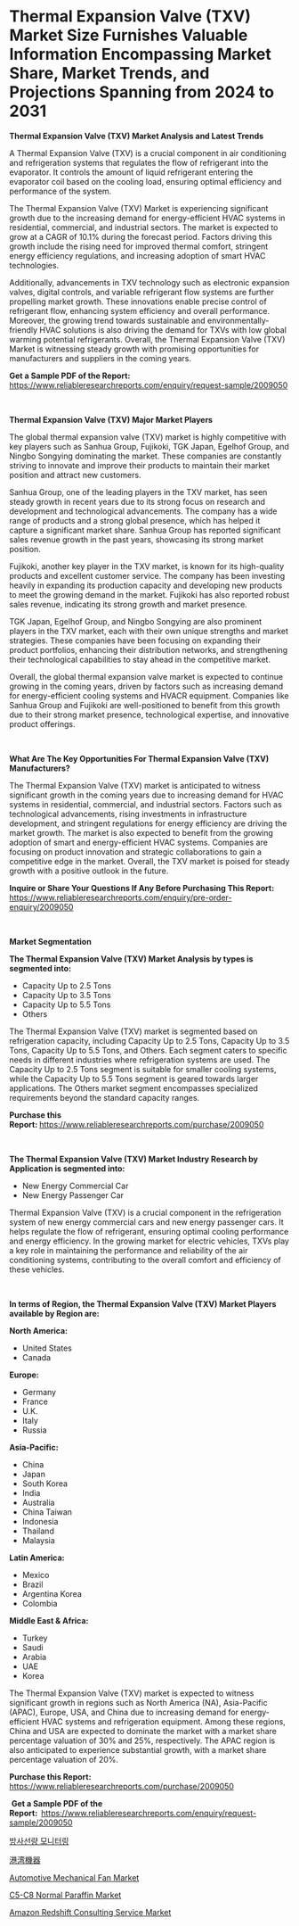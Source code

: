 <p><h1>Thermal Expansion Valve (TXV) Market Size Furnishes Valuable Information Encompassing Market Share, Market Trends, and Projections Spanning from 2024 to 2031</h1></p><p><strong>Thermal Expansion Valve (TXV) Market Analysis and Latest Trends</strong></p>
<p><p>A Thermal Expansion Valve (TXV) is a crucial component in air conditioning and refrigeration systems that regulates the flow of refrigerant into the evaporator. It controls the amount of liquid refrigerant entering the evaporator coil based on the cooling load, ensuring optimal efficiency and performance of the system.</p><p>The Thermal Expansion Valve (TXV) Market is experiencing significant growth due to the increasing demand for energy-efficient HVAC systems in residential, commercial, and industrial sectors. The market is expected to grow at a CAGR of 10.1% during the forecast period. Factors driving this growth include the rising need for improved thermal comfort, stringent energy efficiency regulations, and increasing adoption of smart HVAC technologies.</p><p>Additionally, advancements in TXV technology such as electronic expansion valves, digital controls, and variable refrigerant flow systems are further propelling market growth. These innovations enable precise control of refrigerant flow, enhancing system efficiency and overall performance. Moreover, the growing trend towards sustainable and environmentally-friendly HVAC solutions is also driving the demand for TXVs with low global warming potential refrigerants. Overall, the Thermal Expansion Valve (TXV) Market is witnessing steady growth with promising opportunities for manufacturers and suppliers in the coming years.</p></p>
<p><strong>Get a Sample PDF of the Report:&nbsp;</strong> <a href="https://www.reliableresearchreports.com/enquiry/request-sample/2009050">https://www.reliableresearchreports.com/enquiry/request-sample/2009050</a></p>
<p>&nbsp;</p>
<p><strong>Thermal Expansion Valve (TXV) Major Market Players</strong></p>
<p><p>The global thermal expansion valve (TXV) market is highly competitive with key players such as Sanhua Group, Fujikoki, TGK Japan, Egelhof Group, and Ningbo Songying dominating the market. These companies are constantly striving to innovate and improve their products to maintain their market position and attract new customers.</p><p>Sanhua Group, one of the leading players in the TXV market, has seen steady growth in recent years due to its strong focus on research and development and technological advancements. The company has a wide range of products and a strong global presence, which has helped it capture a significant market share. Sanhua Group has reported significant sales revenue growth in the past years, showcasing its strong market position.</p><p>Fujikoki, another key player in the TXV market, is known for its high-quality products and excellent customer service. The company has been investing heavily in expanding its production capacity and developing new products to meet the growing demand in the market. Fujikoki has also reported robust sales revenue, indicating its strong growth and market presence.</p><p>TGK Japan, Egelhof Group, and Ningbo Songying are also prominent players in the TXV market, each with their own unique strengths and market strategies. These companies have been focusing on expanding their product portfolios, enhancing their distribution networks, and strengthening their technological capabilities to stay ahead in the competitive market.</p><p>Overall, the global thermal expansion valve market is expected to continue growing in the coming years, driven by factors such as increasing demand for energy-efficient cooling systems and HVACR equipment. Companies like Sanhua Group and Fujikoki are well-positioned to benefit from this growth due to their strong market presence, technological expertise, and innovative product offerings.</p></p>
<p>&nbsp;</p>
<p><strong>What Are The Key Opportunities For Thermal Expansion Valve (TXV) Manufacturers?</strong></p>
<p><p>The Thermal Expansion Valve (TXV) market is anticipated to witness significant growth in the coming years due to increasing demand for HVAC systems in residential, commercial, and industrial sectors. Factors such as technological advancements, rising investments in infrastructure development, and stringent regulations for energy efficiency are driving the market growth. The market is also expected to benefit from the growing adoption of smart and energy-efficient HVAC systems. Companies are focusing on product innovation and strategic collaborations to gain a competitive edge in the market. Overall, the TXV market is poised for steady growth with a positive outlook in the future.</p></p>
<p><strong>Inquire or Share Your Questions If Any Before Purchasing This Report:</strong> <a href="https://www.reliableresearchreports.com/enquiry/pre-order-enquiry/2009050">https://www.reliableresearchreports.com/enquiry/pre-order-enquiry/2009050</a></p>
<p>&nbsp;</p>
<p><strong>Market Segmentation</strong></p>
<p><strong>The Thermal Expansion Valve (TXV) Market Analysis by types is segmented into:</strong></p>
<p><ul><li>Capacity Up to 2.5 Tons</li><li>Capacity Up to 3.5 Tons</li><li>Capacity Up to 5.5 Tons</li><li>Others</li></ul></p>
<p><p>The Thermal Expansion Valve (TXV) market is segmented based on refrigeration capacity, including Capacity Up to 2.5 Tons, Capacity Up to 3.5 Tons, Capacity Up to 5.5 Tons, and Others. Each segment caters to specific needs in different industries where refrigeration systems are used. The Capacity Up to 2.5 Tons segment is suitable for smaller cooling systems, while the Capacity Up to 5.5 Tons segment is geared towards larger applications. The Others market segment encompasses specialized requirements beyond the standard capacity ranges.</p></p>
<p><strong>Purchase this Report:&nbsp;</strong><a href="https://www.reliableresearchreports.com/purchase/2009050">https://www.reliableresearchreports.com/purchase/2009050</a></p>
<p>&nbsp;</p>
<p><strong>The Thermal Expansion Valve (TXV) Market Industry Research by Application is segmented into:</strong></p>
<p><ul><li>New Energy Commercial Car</li><li>New Energy Passenger Car</li></ul></p>
<p><p>Thermal Expansion Valve (TXV) is a crucial component in the refrigeration system of new energy commercial cars and new energy passenger cars. It helps regulate the flow of refrigerant, ensuring optimal cooling performance and energy efficiency. In the growing market for electric vehicles, TXVs play a key role in maintaining the performance and reliability of the air conditioning systems, contributing to the overall comfort and efficiency of these vehicles.</p></p>
<p>&nbsp;</p>
<p><strong>In terms of Region, the Thermal Expansion Valve (TXV) Market Players available by Region are:</strong></p>
<p>
    <p> <strong> North America: </strong>
        <ul>
            <li>United States</li>
            <li>Canada</li>
        </ul>
        </p> 
    <p> <strong> Europe: </strong>
        <ul>
            <li>Germany</li>
            <li>France</li>
            <li>U.K.</li>
            <li>Italy</li>
            <li>Russia</li>
        </ul>
        </p> 
    <p> <strong> Asia-Pacific: </strong>
        <ul>
            <li>China</li>
            <li>Japan</li>
            <li>South Korea</li>
            <li>India</li>
            <li>Australia</li>
            <li>China Taiwan</li>
            <li>Indonesia</li>
            <li>Thailand</li>
            <li>Malaysia</li>
        </ul>
        </p> 
    <p> <strong> Latin America: </strong>
        <ul>
            <li>Mexico</li>
            <li>Brazil</li>
            <li>Argentina Korea</li>
            <li>Colombia</li>
        </ul>
        </p> 
    <p> <strong> Middle East & Africa: </strong>
        <ul>
            <li>Turkey</li>
            <li>Saudi</li>
            <li>Arabia</li>
            <li>UAE</li>
            <li>Korea</li>
        </ul>
    </p>
    </p>
<p><p>The Thermal Expansion Valve (TXV) market is expected to witness significant growth in regions such as North America (NA), Asia-Pacific (APAC), Europe, USA, and China due to increasing demand for energy-efficient HVAC systems and refrigeration equipment. Among these regions, China and USA are expected to dominate the market with a market share percentage valuation of 30% and 25%, respectively. The APAC region is also anticipated to experience substantial growth, with a market share percentage valuation of 20%.</p></p>
<p><strong>Purchase this Report: </strong><a href="https://www.reliableresearchreports.com/purchase/2009050">https://www.reliableresearchreports.com/purchase/2009050</a></p>
<p>&nbsp;<strong>Get a Sample PDF of the Report:&nbsp;&nbsp;</strong><a href="https://www.reliableresearchreports.com/enquiry/request-sample/2009050">https://www.reliableresearchreports.com/enquiry/request-sample/2009050</a></p>
<p><strong></strong></p>
<p><p><a href="https://github.com/fredrickeglers/Market-Research-Report-List-1/blob/main/3562472189155.md">방사선량 모니터링</a></p><p><a href="https://github.com/efcvopdgkdx128/Market-Research-Report-List-1/blob/main/8915155189249.md">港湾機器</a></p><p><a href="https://github.com/derrinmiltonellis35gcl/Market-Research-Report-List-1/blob/main/automotive-mechanical-fan-market.md">Automotive Mechanical Fan Market</a></p><p><a href="https://issuu.com/reportprime-2/docs/c5-c8-normal-paraffin-market-size-2030.pptx">C5-C8 Normal Paraffin Market</a></p><p><a href="https://view.publitas.com/reportprime-1/global-amazon-redshift-consulting-service-market-by-types-applications-and-major-players-with-regional-growth-rate-analysis-and-development-situation-from-2023-to-2030/">Amazon Redshift Consulting Service Market</a></p></p>